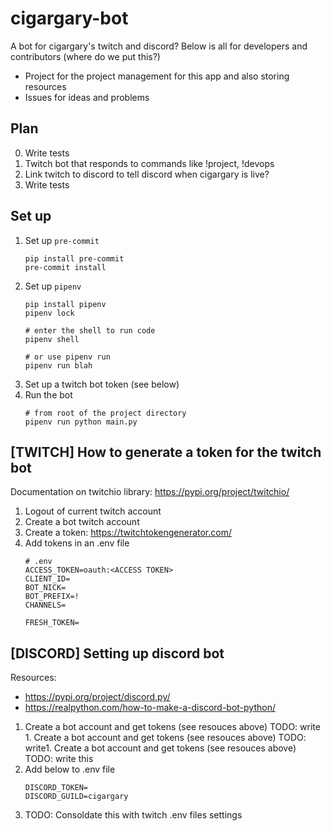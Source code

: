 # cigargary-bot
A bot for cigargary's twitch and discord? Below is all for developers and contributors (where do we put this?)

- Project for the project management for this app and also storing resources
- Issues for ideas and problems

## Plan

0. Write tests
1. Twitch bot that responds to commands like !project, !devops
2. Link twitch to discord to tell discord when cigargary is live?
3. Write tests

## Set up

1. Set up `pre-commit`
	```shell
	pip install pre-commit
	pre-commit install
	```
2. Set up `pipenv`
	```shell
	pip install pipenv
	pipenv lock

	# enter the shell to run code
	pipenv shell

	# or use pipenv run
	pipenv run blah
	```
2. Set up a twitch bot token (see below)
3. Run the bot
	```
	# from root of the project directory
	pipenv run python main.py
	```

## [TWITCH] How to generate a token for the twitch bot

Documentation on twitchio library: https://pypi.org/project/twitchio/

1. Logout of current twitch account
2. Create a bot twitch account
3. Create a token: https://twitchtokengenerator.com/
4. Add tokens in an .env file
	```
	# .env
	ACCESS_TOKEN=oauth:<ACCESS TOKEN>
	CLIENT_ID=
	BOT_NICK=
	BOT_PREFIX=!
	CHANNELS=

	FRESH_TOKEN=
	```

## [DISCORD] Setting up discord bot

Resources:
- https://pypi.org/project/discord.py/
- https://realpython.com/how-to-make-a-discord-bot-python/
1. Create a bot account and get tokens (see resouces above) TODO: write 1. Create a bot account and get tokens (see resouces above) TODO: write1. Create a bot account and get tokens (see resouces above) TODO: write this
2. Add below to .env file
	``` # discord .env portion
	DISCORD_TOKEN=
	DISCORD_GUILD=cigargary
	```
3. TODO: Consoldate this with twitch .env files settings
